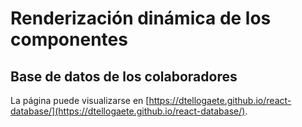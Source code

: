 # Renderización dinámica de los componentes

## Base de datos de los colaboradores

La página puede visualizarse en  [https://dtellogaete.github.io/react-database/](https://dtellogaete.github.io/react-database/).


